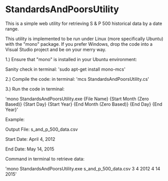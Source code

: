 # StandardsAndPoorsUtility
This is a simple web utility for retrieving S &amp; P 500 historical data by a date range.

This utility is implemented to be run under Linux (more specifically Ubuntu) with the "mono" package. 
If you prefer Windows, drop the code into a Visual Studio project and be on your merry way.


1.) Ensure that "mono" is installed in your Ubuntu environment:

Sanity check in terminal: 'sudo apt-get install mono-mcs'

2.) Compile the code: in terminal: 'mcs StandardsAndPoorsUtility.cs'

3.) Run the code in terminal: 

'mono StandardsAndPoorsUtility.exe {File Name} {Start Month (Zero Based)} {Start Day} {Start Year} {End Month (Zero Based)} {End Day} {End Year}'

Example:

Output File: s_and_p_500_data.csv

Start Date: April 4, 2012

End Date: May 14, 2015


Command in terminal to retrieve data:

'mono StandardsAndPoorsUtility.exe s_and_p_500_data.csv 3 4 2012 4 14 2015'







